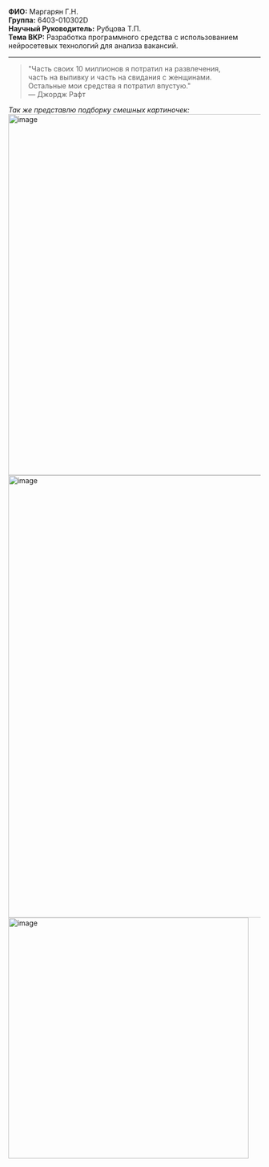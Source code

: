**ФИО:** Маргарян Г.Н.  
**Группа:** 6403-010302D  
**Научный Руководитель:** Рубцова Т.П.  
**Тема ВКР:** Разработка программного средства с использованием нейросетевых технологий для анализа вакансий.

---

> "Часть своих 10 миллионов я потратил на развлечения,  
> часть на выпивку и часть на свидания с женщинами.  
> Остальные мои средства я потратил впустую."  
> — Джордж Рафт

*Так же представлю подборку смешных картиночек:*
<img width="1280" height="720" alt="image" src="https://github.com/user-attachments/assets/18e3c6f1-2e88-44f6-bd0e-f479e76902ec" />
<img width="736" height="882" alt="image" src="https://github.com/user-attachments/assets/c6c8ab38-16eb-458c-8c7c-903be19f516d" />
<img width="480" height="480" alt="image" src="https://github.com/user-attachments/assets/b6b8bc0b-72e6-47ba-935f-d37973ba563c" />
